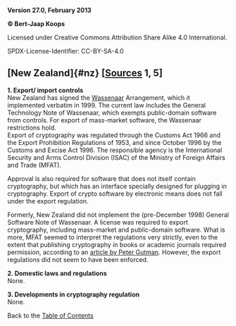 **Version 27.0, February 2013**

**© Bert-Jaap Koops**

Licensed under Creative Commons Attribution Share Alike 4.0 International.

SPDX-License-Identifier: CC-BY-SA-4.0

## [New Zealand]{#nz} \[[Sources](cls-srce.htm) 1, 5\]

**1. Export/ import controls**\
New Zealand has signed the [Wassenaar](#Wassenaar) Arrangement, which it
implemented verbatim in 1999. The current law includes the General
Technology Note of Wassenaar, which exempts public-domain software from
controls. For export of mass-market software, the Wassenaar restrictions
hold.\
Export of cryptography was regulated through the Customs Act 1966 and
the Export Prohibition Regulations of 1953, and since October 1996 by
the Customs and Excise Act 1996. The responsible agency is the
International Security and Arms Control Division (ISAC) of the Ministry
of Foreign Affairs and Trade (MFAT).

Approval is also required for software that does not itself contain
cryptography, but which has an interface specially designed for plugging
in cryptography. Export of crypto software by electronic means does not
fall under the export regulation.

Formerly, New Zealand did not implement the (pre-December 1998) General
Software Note of Wassenaar. A license was required to export
cryptography, including mass-market and public-domain software. What is
more, MFAT seemed to interpret the regulations very strictly, even to
the extent that publishing cryptography in books or academic journals
required permission, according to an [article by Peter
Gutman](http://www.cs.auckland.ac.nz/~pgut001/policy/index.html).
However, the export regulations did not seem to have been enforced.

**2. Domestic laws and regulations**\
None.

**3. Developments in cryptography regulation**\
None.

Back to the [Table of Contents](index.html#toc)
